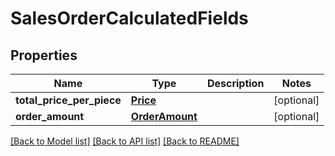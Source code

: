# SalesOrderCalculatedFields

## Properties
Name | Type | Description | Notes
------------ | ------------- | ------------- | -------------
**total_price_per_piece** | [**Price**](Price.md) |  | [optional] 
**order_amount** | [**OrderAmount**](OrderAmount.md) |  | [optional] 

[[Back to Model list]](../README.md#documentation-for-models) [[Back to API list]](../README.md#documentation-for-api-endpoints) [[Back to README]](../README.md)

